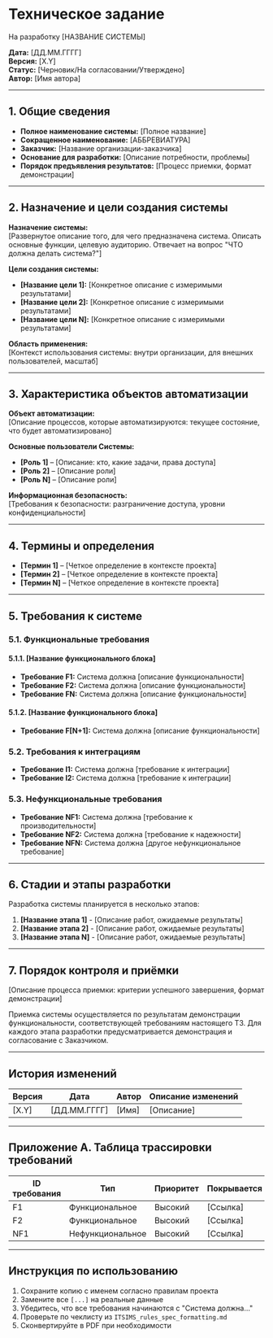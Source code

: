 # Техническое задание

На разработку [НАЗВАНИЕ СИСТЕМЫ]

**Дата:** [ДД.ММ.ГГГГ]  
**Версия:** [X.Y]  
**Статус:** [Черновик/На согласовании/Утверждено]  
**Автор:** [Имя автора]

---

## 1. Общие сведения

- **Полное наименование системы:** [Полное название]
- **Сокращенное наименование:** [АББРЕВИАТУРА]
- **Заказчик:** [Название организации-заказчика]
- **Основание для разработки:** [Описание потребности, проблемы]
- **Порядок предъявления результатов:** [Процесс приемки, формат демонстрации]

---

## 2. Назначение и цели создания системы

**Назначение системы:**  
[Развернутое описание того, для чего предназначена система. Описать основные функции, целевую аудиторию. Отвечает на вопрос "ЧТО должна делать система?"]

**Цели создания системы:**

- **[Название цели 1]:** [Конкретное описание с измеримыми результатами]
- **[Название цели 2]:** [Конкретное описание с измеримыми результатами]
- **[Название цели N]:** [Конкретное описание с измеримыми результатами]

**Область применения:**  
[Контекст использования системы: внутри организации, для внешних пользователей, масштаб]

---

## 3. Характеристика объектов автоматизации

**Объект автоматизации:**  
[Описание процессов, которые автоматизируются: текущее состояние, что будет автоматизировано]

**Основные пользователи Системы:**

- **[Роль 1]** – [Описание: кто, какие задачи, права доступа]
- **[Роль 2]** – [Описание роли]
- **[Роль N]** – [Описание роли]

**Информационная безопасность:**  
[Требования к безопасности: разграничение доступа, уровни конфиденциальности]

---

## 4. Термины и определения

- **[Термин 1]** – [Четкое определение в контексте проекта]
- **[Термин 2]** – [Четкое определение в контексте проекта]
- **[Термин N]** – [Четкое определение в контексте проекта]

---

## 5. Требования к системе

### 5.1. Функциональные требования

#### 5.1.1. [Название функционального блока]

- **Требование F1:** Система должна [описание функциональности]
- **Требование F2:** Система должна [описание функциональности]
- **Требование FN:** Система должна [описание функциональности]

#### 5.1.2. [Название функционального блока]

- **Требование F[N+1]:** Система должна [описание функциональности]

### 5.2. Требования к интеграциям

- **Требование I1:** Система должна [требование к интеграции]
- **Требование I2:** Система должна [требование к интеграции]

### 5.3. Нефункциональные требования

- **Требование NF1:** Система должна [требование к производительности]
- **Требование NF2:** Система должна [требование к надежности]
- **Требование NFN:** Система должна [другое нефункциональное требование]

---

## 6. Стадии и этапы разработки

Разработка системы планируется в несколько этапов:

1. **[Название этапа 1]** - [Описание работ, ожидаемые результаты]
2. **[Название этапа 2]** - [Описание работ, ожидаемые результаты]
3. **[Название этапа N]** - [Описание работ, ожидаемые результаты]

---

## 7. Порядок контроля и приёмки

[Описание процесса приемки: критерии успешного завершения, формат демонстрации]

Приемка системы осуществляется по результатам демонстрации функциональности, соответствующей требованиям настоящего ТЗ. Для каждого этапа разработки предусматривается демонстрация и согласование с Заказчиком.

---

## История изменений

| Версия | Дата | Автор | Описание изменений |
|--------|------|-------|--------------------|
| [X.Y] | [ДД.ММ.ГГГГ] | [Имя] | [Описание] |

---

## Приложение А. Таблица трассировки требований

| ID требования | Тип | Приоритет | Покрывается |
|---------------|-----|-----------|-------------|
| F1 | Функциональное | Высокий | [Ссылка] |
| F2 | Функциональное | Высокий | [Ссылка] |
| NF1 | Нефункциональное | Высокий | [Ссылка] |

---

## Инструкция по использованию

1. Сохраните копию с именем согласно правилам проекта
2. Замените все `[...]` на реальные данные
3. Убедитесь, что все требования начинаются с "Система должна..."
4. Проверьте по чеклисту из `ITSIMS_rules_spec_formatting.md`
5. Сконвертируйте в PDF при необходимости
